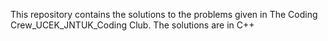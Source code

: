 This repository contains the solutions to the problems given in The Coding Crew_UCEK_JNTUK_Coding Club. The solutions are in C++ 
